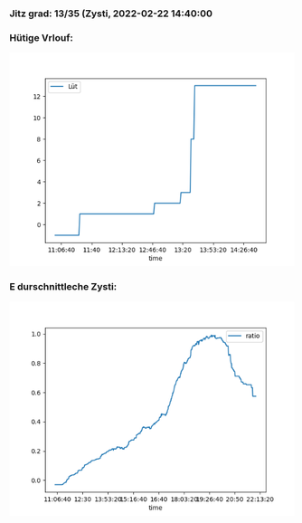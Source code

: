 ### Jitz grad: 13/35 (Zysti, 2022-02-22 14:40:00

### Hütige Vrlouf:
![Graph](Today.png)

### E durschnittleche Zysti:
![Graph](Zysti.png)